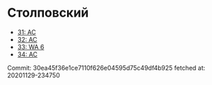 # Столповский
- [31: AC](31.md)
- [32: AC](32.md)
- [33: WA 6](33.md)
- [34: AC](34.md)

Commit: 30ea45f36e1ce7110f626e04595d75c49df4b925
 fetched at: 20201129-234750
